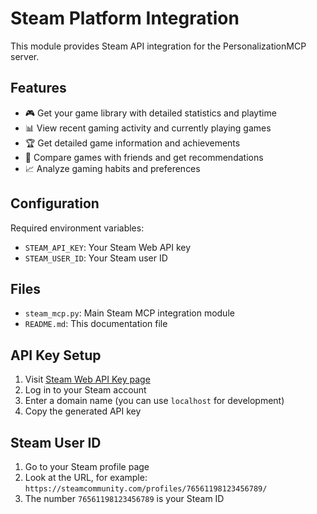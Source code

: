 # Steam Platform Integration

This module provides Steam API integration for the PersonalizationMCP server.

## Features

- 🎮 Get your game library with detailed statistics and playtime
- 📊 View recent gaming activity and currently playing games
- 🏆 Get detailed game information and achievements
- 👥 Compare games with friends and get recommendations
- 📈 Analyze gaming habits and preferences

## Configuration

Required environment variables:
- `STEAM_API_KEY`: Your Steam Web API key
- `STEAM_USER_ID`: Your Steam user ID

## Files

- `steam_mcp.py`: Main Steam MCP integration module
- `README.md`: This documentation file

## API Key Setup

1. Visit [Steam Web API Key page](https://steamcommunity.com/dev/apikey)
2. Log in to your Steam account
3. Enter a domain name (you can use `localhost` for development)
4. Copy the generated API key

## Steam User ID

1. Go to your Steam profile page
2. Look at the URL, for example: `https://steamcommunity.com/profiles/76561198123456789/`
3. The number `76561198123456789` is your Steam ID
